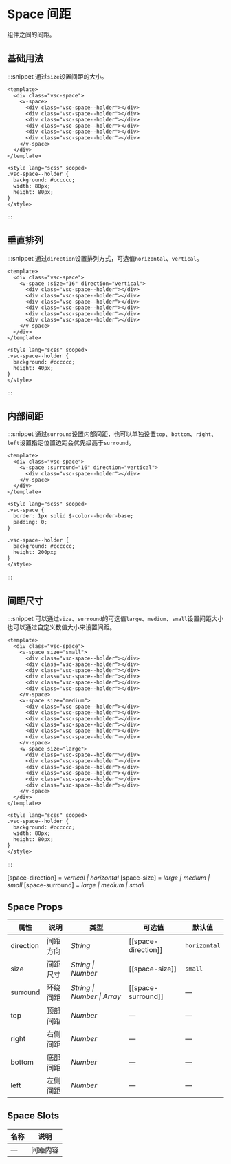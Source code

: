 # Space 间距

组件之间的间距。

## 基础用法

:::snippet 通过`size`设置间距的大小。

```vue
<template>
  <div class="vsc-space">
    <v-space>
      <div class="vsc-space--holder"></div>
      <div class="vsc-space--holder"></div>
      <div class="vsc-space--holder"></div>
      <div class="vsc-space--holder"></div>
      <div class="vsc-space--holder"></div>
      <div class="vsc-space--holder"></div>
    </v-space>
  </div>
</template>

<style lang="scss" scoped>
.vsc-space--holder {
  background: #cccccc;
  width: 80px;
  height: 80px;
}
</style>
```

:::

## 垂直排列

:::snippet 通过`direction`设置排列方式，可选值`horizontal`、`vertical`。

```vue
<template>
  <div class="vsc-space">
    <v-space :size="16" direction="vertical">
      <div class="vsc-space--holder"></div>
      <div class="vsc-space--holder"></div>
      <div class="vsc-space--holder"></div>
      <div class="vsc-space--holder"></div>
      <div class="vsc-space--holder"></div>
      <div class="vsc-space--holder"></div>
    </v-space>
  </div>
</template>

<style lang="scss" scoped>
.vsc-space--holder {
  background: #cccccc;
  height: 40px;
}
</style>
```

:::

## 内部间距

:::snippet 通过`surround`设置内部间距，也可以单独设置`top`、`bottom`、`right`、`left`设置指定位置边距会优先级高于`surround`。

```vue
<template>
  <div class="vsc-space">
    <v-space :surround="16" direction="vertical">
      <div class="vsc-space--holder"></div>
    </v-space>
  </div>
</template>

<style lang="scss" scoped>
.vsc-space {
  border: 1px solid $-color--border-base;
  padding: 0;
}

.vsc-space--holder {
  background: #cccccc;
  height: 200px;
}
</style>
```

:::

## 间距尺寸

:::snippet 可以通过`size`、`surround`的可选值`large`、`medium`、`small`设置间距大小也可以通过自定义数值大小来设置间距。

```vue
<template>
  <div class="vsc-space">
    <v-space size="small">
      <div class="vsc-space--holder"></div>
      <div class="vsc-space--holder"></div>
      <div class="vsc-space--holder"></div>
      <div class="vsc-space--holder"></div>
      <div class="vsc-space--holder"></div>
      <div class="vsc-space--holder"></div>
    </v-space>
    <v-space size="medium">
      <div class="vsc-space--holder"></div>
      <div class="vsc-space--holder"></div>
      <div class="vsc-space--holder"></div>
      <div class="vsc-space--holder"></div>
      <div class="vsc-space--holder"></div>
      <div class="vsc-space--holder"></div>
    </v-space>
    <v-space size="large">
      <div class="vsc-space--holder"></div>
      <div class="vsc-space--holder"></div>
      <div class="vsc-space--holder"></div>
      <div class="vsc-space--holder"></div>
      <div class="vsc-space--holder"></div>
      <div class="vsc-space--holder"></div>
    </v-space>
  </div>
</template>

<style lang="scss" scoped>
.vsc-space--holder {
  background: #cccccc;
  width: 80px;
  height: 80px;
}
</style>
```

:::

[space-direction] = _vertical \| horizontal_
[space-size] = _large \| medium \| small_
[space-surround] = _large \| medium \| small_

## Space Props

| 属性      | 说明     | 类型                        | 可选值              | 默认值       |
| --------- | -------- | --------------------------- | ------------------- | ------------ |
| direction | 间距方向 | _String_                    | [[space-direction]] | `horizontal` |
| size      | 间距尺寸 | _String \| Number_          | [[space-size]]      | `small`      |
| surround  | 环绕间距 | _String \| Number \| Array_ | [[space-surround]]  | —            |
| top       | 顶部间距 | _Number_                    | —                   | —            |
| right     | 右侧间距 | _Number_                    | —                   | —            |
| bottom    | 底部间距 | _Number_                    | —                   | —            |
| left      | 左侧间距 | _Number_                    | —                   | —            |

## Space Slots

| 名称 | 说明     |
| ---- | -------- |
| —    | 间距内容 |
